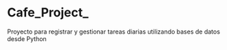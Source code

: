 # Cafe_Project_
 Proyecto para registrar y gestionar tareas diarias utilizando bases de datos desde Python
